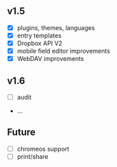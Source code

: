 ## v1.5
- [x] plugins, themes, languages
- [x] entry templates
- [x] Dropbox API V2
- [x] mobile field editor improvements
- [x] WebDAV improvements

## v1.6
- [ ] audit
- ...

## Future
- [ ] chromeos support
- [ ] print/share